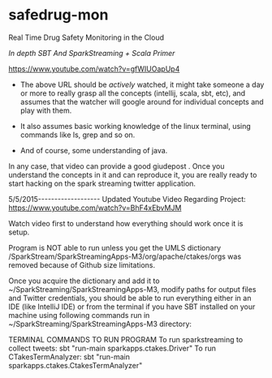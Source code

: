 # safedrug-mon
Real Time Drug Safety Monitoring in the Cloud

*In depth SBT And SparkStreaming + Scala Primer* 

https://www.youtube.com/watch?v=gfWIUOapUp4

- The above URL should be *actively* watched, it might take someone a day or more to really grasp all the concepts (intellij, scala, sbt, etc), and assumes that the watcher will google around for individual concepts and play with them.  
- It also assumes basic working knowledge of the linux terminal, using commands like ls, grep and so on.

- And of course, some understanding of java.


In any case, that video can provide a good giudepost  .  Once you understand the concepts in it and can reproduce it, you are really ready to start hacking on the spark streaming twitter application.

5/5/2015-------------------
Updated Youtube Video Regarding Project:
https://www.youtube.com/watch?v=BhF4xEbvMJM

Watch video first to understand how everything should work once it is setup.

Program is NOT able to run unless you get the UMLS dictionary
/SparkStream/SparkStreamingApps-M3/org/apache/ctakes/orgs was removed because of Github size limitations.

Once you acquire the dictionary and add it to ~/SparkStreaming/SparkStreamingApps-M3, modify paths for output files and Twitter credentials, you should be able to run everything either in an IDE (like IntelliJ IDE) or from the terminal if you have SBT installed on your machine using following commands run in ~/SparkStreaming/SparkStreamingApps-M3 directory:

TERMINAL COMMANDS TO RUN PROGRAM
To run sparkstreaming to collect tweets: sbt "run-main sparkapps.ctakes.Driver"
To run CTakesTermAnalyzer: sbt "run-main sparkapps.ctakes.CtakesTermAnalyzer"

 
